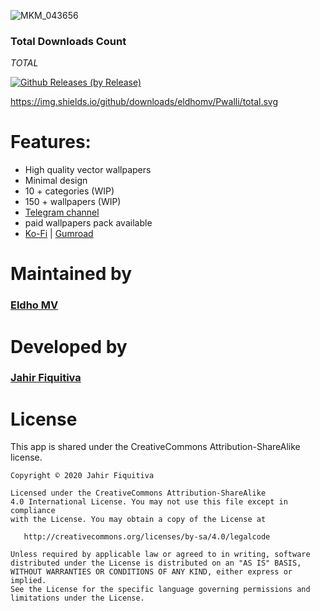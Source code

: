 ![MKM_043656](https://user-images.githubusercontent.com/64636539/184342255-3f1c8e9c-c694-4488-96b7-82bacdd5d4b9.jpg)

### Total Downloads Count

*TOTAL*

[![Github Releases (by Release)](https://img.shields.io/github/downloads/eldhomv/Pwalli/total.svg)](https://github.com/eldhomv/Pwalli/releases)

https://img.shields.io/github/downloads/eldhomv/Pwalli/total.svg

# Features:

* High quality vector wallpapers
* Minimal design
* 10 + categories (WIP)
* 150 + wallpapers (WIP)
* [Telegram channel](https://ko-fi.com/s/a8e7707aa9)
* paid wallpapers pack available
* [Ko-Fi](https://ko-fi.com/s/a8e7707aa9) | [Gumroad](https://materialuwalls.gumroad.com/l/wallpaper)


# Maintained by

### [Eldho MV](https://github.com/eldhomv)


# Developed by

### [Jahir Fiquitiva](https://jahir.dev/)


# License

This app is shared under the CreativeCommons Attribution-ShareAlike license.

    Copyright © 2020 Jahir Fiquitiva
    
    Licensed under the CreativeCommons Attribution-ShareAlike 
    4.0 International License. You may not use this file except in compliance 
    with the License. You may obtain a copy of the License at
    
       http://creativecommons.org/licenses/by-sa/4.0/legalcode
    
    Unless required by applicable law or agreed to in writing, software
    distributed under the License is distributed on an "AS IS" BASIS,
    WITHOUT WARRANTIES OR CONDITIONS OF ANY KIND, either express or implied.
    See the License for the specific language governing permissions and
    limitations under the License.


